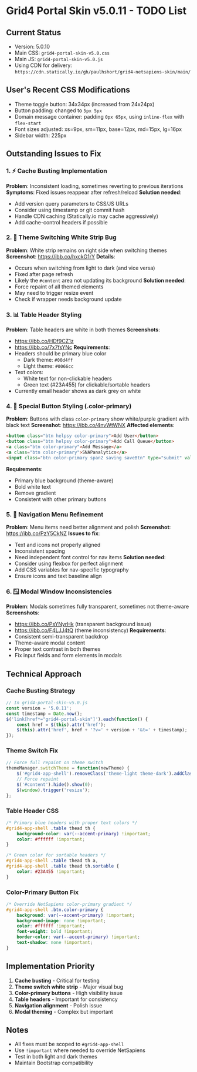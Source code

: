 # Grid4 Portal Skin v5.0.11 - TODO List

## Current Status
- Version: 5.0.10
- Main CSS: `grid4-portal-skin-v5.0.css`
- Main JS: `grid4-portal-skin-v5.0.js`
- Using CDN for delivery: `https://cdn.statically.io/gh/paulhshort/grid4-netsapiens-skin/main/`

## User's Recent CSS Modifications
- Theme toggle button: 34x34px (increased from 24x24px)
- Button padding: changed to `5px 5px`
- Domain message container: padding `0px 65px`, using `inline-flex` with `flex-start`
- Font sizes adjusted: xs=9px, sm=11px, base=12px, md=15px, lg=16px
- Sidebar width: 225px

## Outstanding Issues to Fix

### 1. ⚡ Cache Busting Implementation
**Problem**: Inconsistent loading, sometimes reverting to previous iterations
**Symptoms**: Fixed issues reappear after refresh/reload
**Solution needed**: 
- Add version query parameters to CSS/JS URLs
- Consider using timestamp or git commit hash
- Handle CDN caching (Statically.io may cache aggressively)
- Add cache-control headers if possible

### 2. 🎨 Theme Switching White Strip Bug
**Problem**: White strip remains on right side when switching themes
**Screenshot**: https://ibb.co/hxckG1rY
**Details**: 
- Occurs when switching from light to dark (and vice versa)
- Fixed after page refresh
- Likely the `#content` area not updating its background
**Solution needed**: 
- Force repaint of all themed elements
- May need to trigger resize event
- Check if wrapper needs background update

### 3. 📊 Table Header Styling
**Problem**: Table headers are white in both themes
**Screenshots**: 
- https://ibb.co/HDf9CZ1z
- https://ibb.co/7x7fsYNc
**Requirements**:
- Headers should be primary blue color
  - Dark theme: `#00d4ff`
  - Light theme: `#0066cc`
- Text colors:
  - White text for non-clickable headers
  - Green text (#23A455) for clickable/sortable headers
- Currently email header shows as dark grey on white

### 4. 🔘 Special Button Styling (.color-primary)
**Problem**: Buttons with class `color-primary` show white/purple gradient with black text
**Screenshot**: https://ibb.co/4nvWtWNX
**Affected elements**:
```html
<button class="btn helpsy color-primary">Add User</button>
<button class="btn helpsy color-primary">Add Call Queue</button>
<a class="btn color-primary">Add Message</a>
<a class="btn color-primary">SNAPanalytics</a>
<input class="btn color-primary span2 saving saveBtn" type="submit" value="Save">
```
**Requirements**: 
- Primary blue background (theme-aware)
- Bold white text
- Remove gradient
- Consistent with other primary buttons

### 5. 🧭 Navigation Menu Refinement
**Problem**: Menu items need better alignment and polish
**Screenshot**: https://ibb.co/PzY5CkNZ
**Issues to fix**:
- Text and icons not properly aligned
- Inconsistent spacing
- Need independent font control for nav items
**Solution needed**:
- Consider using flexbox for perfect alignment
- Add CSS variables for nav-specific typography
- Ensure icons and text baseline align

### 6. 🪟 Modal Window Inconsistencies
**Problem**: Modals sometimes fully transparent, sometimes not theme-aware
**Screenshots**: 
- https://ibb.co/PsYNyrHk (transparent background issue)
- https://ibb.co/F4LJJ4tQ (theme inconsistency)
**Requirements**:
- Consistent semi-transparent backdrop
- Theme-aware modal content
- Proper text contrast in both themes
- Fix input fields and form elements in modals

## Technical Approach

### Cache Busting Strategy
```javascript
// In grid4-portal-skin-v5.0.js
const version = '5.0.11';
const timestamp = Date.now();
$('link[href*="grid4-portal-skin"]').each(function() {
    const href = $(this).attr('href');
    $(this).attr('href', href + '?v=' + version + '&t=' + timestamp);
});
```

### Theme Switch Fix
```javascript
// Force full repaint on theme switch
themeManager.switchTheme = function(newTheme) {
    $('#grid4-app-shell').removeClass('theme-light theme-dark').addClass(newTheme);
    // Force repaint
    $('#content').hide().show(0);
    $(window).trigger('resize');
};
```

### Table Header CSS
```css
/* Primary blue headers with proper text colors */
#grid4-app-shell .table thead th {
    background-color: var(--accent-primary) !important;
    color: #ffffff !important;
}

/* Green color for sortable headers */
#grid4-app-shell .table thead th a,
#grid4-app-shell .table thead th.sortable {
    color: #23A455 !important;
}
```

### Color-Primary Button Fix
```css
/* Override NetSapiens color-primary gradient */
#grid4-app-shell .btn.color-primary {
    background: var(--accent-primary) !important;
    background-image: none !important;
    color: #ffffff !important;
    font-weight: bold !important;
    border-color: var(--accent-primary) !important;
    text-shadow: none !important;
}
```

## Implementation Priority
1. **Cache busting** - Critical for testing
2. **Theme switch white strip** - Major visual bug
3. **Color-primary buttons** - High visibility issue
4. **Table headers** - Important for consistency
5. **Navigation alignment** - Polish issue
6. **Modal theming** - Complex but important

## Notes
- All fixes must be scoped to `#grid4-app-shell`
- Use `!important` where needed to override NetSapiens
- Test in both light and dark themes
- Maintain Bootstrap compatibility